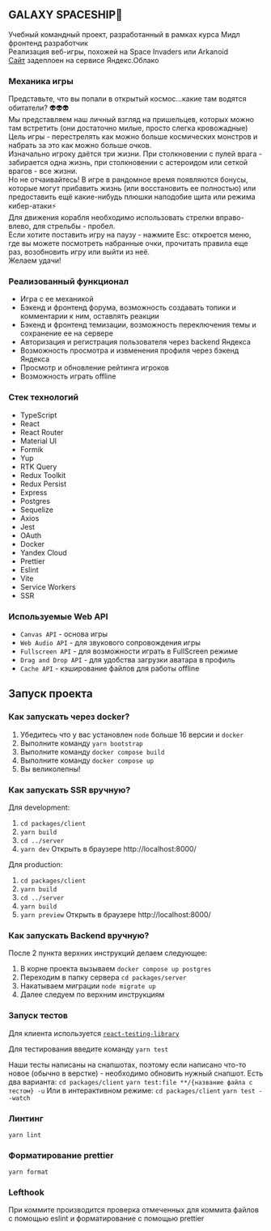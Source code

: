 ## GALAXY SPACESHIP🚀

Учебный командный проект, разработанный в рамках курса Мидл фронтенд разработчик  
Реализация веб-игры, похожей на Space Invaders или Arkanoid  
[Сайт](https://cosmostarz-cosmostarz-22.ya-praktikum.tech/) задеплоен на сервисе Яндекс.Облако

### Механика игры
Представьте, что вы попали в открытый космос...какие там водятся обитатели? 👽👽👽  
Мы представляем наш личный взгляд на пришельцев, которых можно там встретить (они достаточно милые, просто слегка кровожадные)  
Цель игры - перестрелять как можно больше космических монстров и набрать за это как можно больше очков.  
Изначально игроку даётся три жизни. При столкновении с пулей врага - забирается одна жизнь, при столкновении с астероидом или сеткой врагов - все жизни.  
Но не отчаивайтесь! В игре в рандомное время появляются бонусы, которые могут прибавить жизнь (или восстановить ее полностью) или предоставить ещё какие-нибудь плюшки наподобие щита или режима кибер-атаки⚡  
Для движения корабля необходимо использовать стрелки вправо-влево, для стрельбы - пробел.  
Если хотите поставить игру на паузу - нажмите Esc: откроется меню, где вы можете посмотреть набранные очки, прочитать правила еще раз, возобновить игру или выйти из неё.  
Желаем удачи!

### Реализованный функционал

* Игра с ее механикой
* Бэкенд и фронтенд форума, возможность создавать топики и комментарии к ним, оставлять реакции
* Бэкенд и фронтенд темизации, возможность переключения темы и сохранение ее на сервере
* Авторизация и регистрация пользователя через backend Яндекса
* Возможность просмотра и извменения профиля через бэкенд Яндекса
* Просмотр и обновление рейтинга игроков
* Возможность играть offline

### Стек технологий

* TypeScript
* React
* React Router
* Material UI
* Formik
* Yup
* RTK Query
* Redux Toolkit
* Redux Persist
* Express
* Postgres
* Sequelize
* Axios
* Jest
* OAuth
* Docker
* Yandex Cloud
* Prettier
* Eslint
* Vite
* Service Workers
* SSR

### Используемые Web API
* `Canvas API` - основа игры
* `Web Audio API` - для звукового сопровождения игры
* `Fullscreen API` - для возможности играть в FullScreen режиме
* `Drag and Drop API` - для удобства загрузки аватара в профиль
* `Cache API` - кэширование файлов для работы offline

## Запуск проекта
### Как запускать через docker?

1. Убедитесь что у вас установлен `node` больше 16 версии и `docker`
2. Выполните команду `yarn bootstrap`
3. Выполните команду `docker compose build`
3. Выполните команду `docker compose up`
4. Вы великолепны!

### Как запускать SSR вручную?
Для development:
1. `cd packages/client`
2. `yarn build`
3. `cd ../server`
4. `yarn dev`
Открыть в браузере http://localhost:8000/

Для production:
1. `cd packages/client`
2. `yarn build`
3. `cd ../server`
4. `yarn build`
5. `yarn preview`
Открыть в браузере http://localhost:8000/

### Как запускать Backend вручную?

После 2 пункта верхних инструкций делаем следующее:
1. В корне проекта вызываем `docker compose up postgres`
2. Переходим в папку сервера `cd packages/server`
3. Накатываем миграции `node migrate up`
4. Далее следуем по верхним инструкциям


### Запуск тестов

Для клиента используется [`react-testing-library`](https://testing-library.com/docs/react-testing-library/intro/)

Для тестирования введите команду ```yarn test```

Наши тесты написаны на снапшотах, поэтому если написано что-то новое (обычно в верстке) - необходимо обновить нужный снапшот.
Есть два варианта:
```cd packages/client```
```yarn test:file **/{название файла с тестом} -u```
Или в интерактивном режиме:
```cd packages/client```
```yarn test --watch```

### Линтинг

```yarn lint```

### Форматирование prettier

```yarn format```

### Lefthook

При коммите производится проверка отмеченных для коммита файлов с помощью eslint и форматирование с помощью prettier